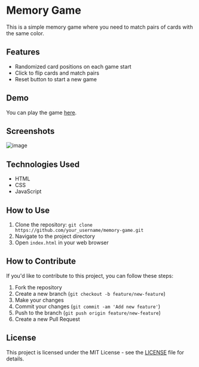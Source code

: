 # Memory Game

This is a simple memory game where you need to match pairs of cards with the same color.

## Features

- Randomized card positions on each game start
- Click to flip cards and match pairs
- Reset button to start a new game

## Demo

You can play the game [here](link_to_your_live_demo).

## Screenshots

![image](https://github.com/Pawan8433/Memory-Game/assets/106168429/b8a68c96-a81f-4f7f-9419-944255dcf59d)


## Technologies Used

- HTML
- CSS
- JavaScript

## How to Use

1. Clone the repository: `git clone https://github.com/your_username/memory-game.git`
2. Navigate to the project directory
3. Open `index.html` in your web browser

## How to Contribute

If you'd like to contribute to this project, you can follow these steps:

1. Fork the repository
2. Create a new branch (`git checkout -b feature/new-feature`)
3. Make your changes
4. Commit your changes (`git commit -am 'Add new feature'`)
5. Push to the branch (`git push origin feature/new-feature`)
6. Create a new Pull Request

## License

This project is licensed under the MIT License - see the [LICENSE](LICENSE) file for details.
